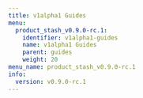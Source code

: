```yaml
---
title: v1alpha1 Guides
menu:
  product_stash_v0.9.0-rc.1:
    identifier: v1alpha1-guides
    name: v1alpha1 Guides
    parent: guides
    weight: 20
menu_name: product_stash_v0.9.0-rc.1
info:
  version: v0.9.0-rc.1
---
```


